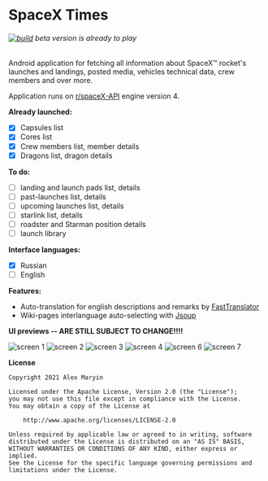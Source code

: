 # SpaceX Times
###### [![build](https://github.com/alexmaryin/spacextimes/actions/workflows/build.yml/badge.svg)](https://github.com/alexmaryin/spacextimes/actions/workflows/build.yml)  *beta version is already to play*

Android application for fetching all information about SpaceX&trade; rocket's launches and landings, posted media, vehicles technical data, crew members and over more. 

Application runs on [r/spaceX-API](https://github.com/r-spacex/SpaceX-API) engine version 4.

**Already launched:**

- [x] Capsules list
- [x] Cores list
- [x] Crew members list, member details
- [x] Dragons list, dragon details

**To do:**
- [ ] landing and launch pads list, details
- [ ] past-launches list, details
- [ ] upcoming launches list, details
- [ ] starlink list, details
- [ ] roadster and Starman position details
- [ ] launch library

**Interface languages:**
- [x] Russian
- [ ] English

**Features:**
* Auto-translation for english descriptions and remarks by [FastTranslator](https://fasttranslator.herokuapp.com/)
* Wiki-pages interlanguage auto-selecting with [Jsoup](https://jsoup.org/)

**UI previews -- ARE STILL SUBJECT TO CHANGE!!!!**

![screen 1](/readme_images/screenshot_1.jpg)
![screen 2](/readme_images/screenshot_2.jpg)
![screen 3](/readme_images/screenshot_3.jpg)
![screen 4](/readme_images/screenshot_4.jpg)
![screen 6](/readme_images/screenshot_6.jpg)
![screen 7](/readme_images/screenshot_7.jpg)

**License**
```
Copyright 2021 Alex Maryin

Licensed under the Apache License, Version 2.0 (the "License");
you may not use this file except in compliance with the License.
You may obtain a copy of the License at

    http://www.apache.org/licenses/LICENSE-2.0

Unless required by applicable law or agreed to in writing, software
distributed under the License is distributed on an "AS IS" BASIS,
WITHOUT WARRANTIES OR CONDITIONS OF ANY KIND, either express or implied.
See the License for the specific language governing permissions and
limitations under the License.
```
